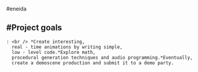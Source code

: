 #eneida

## #Project goals
    : <br /> *Create interesting,
      real - time animations by writing simple,
      low - level code.*Explore math,
      procedural generation techniques and audio programming.*Eventually,
      create a demoscene production and submit it to a demo party.

